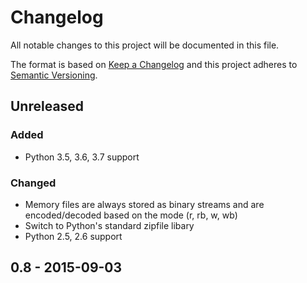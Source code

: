 # Changelog

All notable changes to this project will be documented in this file.

The format is based on [Keep a Changelog](http://keepachangelog.com/en/1.0.0/)
and this project adheres to [Semantic Versioning](http://semver.org/spec/v2.0.0.html).

## Unreleased

### Added

- Python 3.5, 3.6, 3.7 support

### Changed

- Memory files are always stored as binary streams and are encoded/decoded
  based on the mode (r, rb, w, wb)
- Switch to Python's standard zipfile libary
- Python 2.5, 2.6 support

## 0.8 - 2015-09-03
